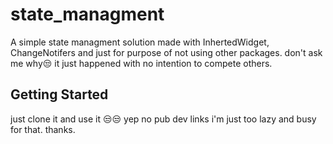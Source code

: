 # state_managment

A simple state managment solution made with InhertedWidget, ChangeNotifers and just for purpose of not using other packages. don't ask me why😒 it just happened with no intention to compete others.


## Getting Started
 just clone it and use it 😒😒 yep no pub dev links i'm just too lazy and busy for that. thanks.

